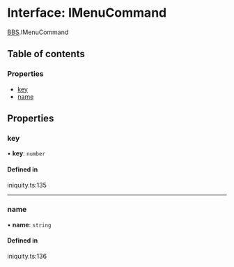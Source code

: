 # Interface: IMenuCommand

[BBS](../modules/BBS.md).IMenuCommand

## Table of contents

### Properties

- [key](BBS.IMenuCommand.md#key)
- [name](BBS.IMenuCommand.md#name)

## Properties

### key

• **key**: `number`

#### Defined in

iniquity.ts:135

___

### name

• **name**: `string`

#### Defined in

iniquity.ts:136
